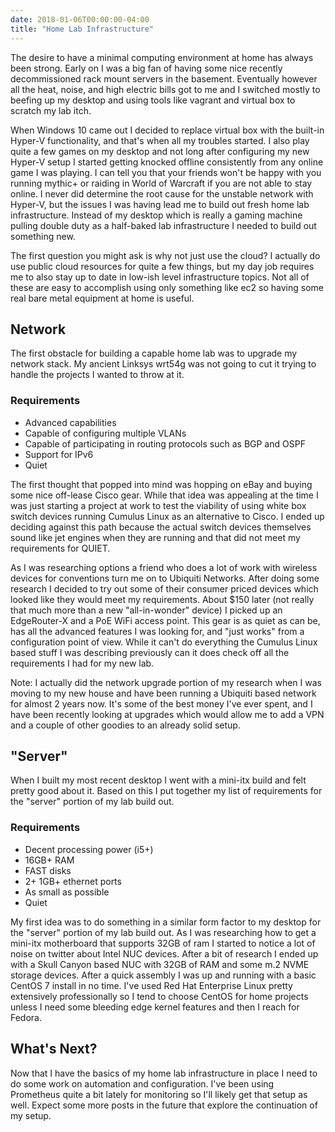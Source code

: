 ```yaml
---
date: 2018-01-06T00:00:00-04:00
title: "Home Lab Infrastructure"
---
```


The desire to have a minimal computing environment at home has always been strong. Early on I was a big fan of having some nice recently decommissioned rack mount servers in the basement. Eventually however all the heat, noise, and high electric bills got to me and I switched mostly to beefing up my desktop and using tools like vagrant and virtual box to scratch my lab itch.

When Windows 10 came out I decided to replace virtual box with the built-in Hyper-V functionality, and that's when all my troubles started. I also play quite a few games on my desktop and not long after configuring my new Hyper-V setup I started getting knocked offline consistently from any online game I was playing. I can tell you that your friends won't be happy with you running mythic+ or raiding in World of Warcraft if you are not able to stay online. I never did determine the root cause for the unstable network with Hyper-V, but the issues I was having lead me to build out fresh home lab infrastructure. Instead of my desktop which is really a gaming machine pulling double duty as a half-baked lab infrastructure I needed to build out something new.

The first question you might ask is why not just use the cloud? I actually do use public cloud resources for quite a few things, but my day job requires me to also stay up to date in low-ish level infrastructure topics. Not all of these are easy to accomplish using only something like ec2 so having some real bare metal equipment at home is useful.

## Network

The first obstacle for building a capable home lab was to upgrade my network stack. My ancient Linksys wrt54g was not going to cut it trying to handle the projects I wanted to throw at it.

### Requirements

* Advanced capabilities
 * Capable of configuring multiple VLANs
 * Capable of participating in routing protocols such as BGP and OSPF
* Support for IPv6
* Quiet

The first thought that popped into mind was hopping on eBay and buying some nice off-lease Cisco gear. While that idea was appealing at the time I was just starting a project at work to test the viability of using white box switch devices running Cumulus Linux as an alternative to Cisco. I ended up deciding against this path because the actual switch devices themselves sound like jet engines when they are running and that did not meet my requirements for QUIET.

As I was researching options a friend who does a lot of work with wireless devices for conventions turn me on to Ubiquiti Networks. After doing some research I decided to try out some of their consumer priced devices which looked like they would meet my requirements. About $150 later (not really that much more than a new "all-in-wonder" device) I picked up an EdgeRouter-X and a PoE WiFi access point. This gear is as quiet as can be, has all the advanced features I was looking for, and "just works" from a configuration point of view. While it can't do everything the Cumulus Linux based stuff I was describing previously can it does check off all the requirements I had for my new lab.

Note: I actually did the network upgrade portion of my research when I was moving to my new house and have been running a Ubiquiti based network for almost 2 years now. It's some of the best money I've ever spent, and I have been recently looking at upgrades which would allow me to add a VPN and a couple of other goodies to an already solid setup.

## "Server"

When I built my most recent desktop I went with a mini-itx build and felt pretty good about it. Based on this I put together my list of requirements for the "server" portion of my lab build out.

### Requirements

* Decent processing power (i5+)
* 16GB+ RAM
* FAST disks
* 2+ 1GB+ ethernet ports
* As small as possible
* Quiet

My first idea was to do something in a similar form factor to my desktop for the "server" portion of my lab build out. As I was researching how to get a mini-itx motherboard that supports 32GB of ram I started to notice a lot of noise on twitter about Intel NUC devices. After a bit of research I ended up with a Skull Canyon based NUC with 32GB of RAM and some m.2 NVME storage devices. After a quick assembly I was up and running with a basic CentOS 7 install in no time. I've used Red Hat Enterprise Linux pretty extensively professionally so I tend to choose CentOS for home projects unless I need some bleeding edge kernel features and then I reach for Fedora.

## What's Next?

Now that I have the basics of my home lab infrastructure in place I need to do some work on automation and configuration. I've been using Prometheus quite a bit lately for monitoring so I'll likely get that setup as well. Expect some more posts in the future that explore the continuation of my setup.